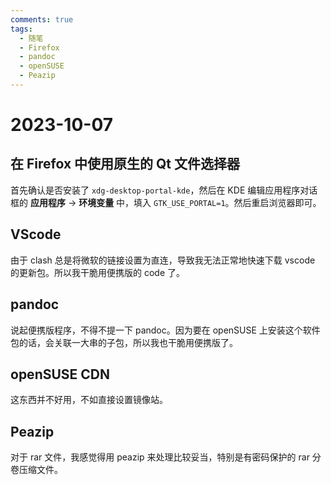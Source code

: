 ```yaml
---
comments: true
tags:
  - 随笔
  - Firefox
  - pandoc
  - openSUSE
  - Peazip
---
```


# 2023-10-07

## 在 Firefox 中使用原生的 Qt 文件选择器

首先确认是否安装了 `xdg-desktop-portal-kde`，然后在 KDE 编辑应用程序对话框的 **应用程序** -> **环境变量** 中，填入 `GTK_USE_PORTAL=1`。然后重启浏览器即可。

## VScode

由于 clash 总是将微软的链接设置为直连，导致我无法正常地快速下载 vscode 的更新包。所以我干脆用便携版的 code 了。

## pandoc

说起便携版程序，不得不提一下 pandoc。因为要在 openSUSE 上安装这个软件包的话，会关联一大串的子包，所以我也干脆用便携版了。

## openSUSE CDN

这东西并不好用，不如直接设置镜像站。

## Peazip

对于 rar 文件，我感觉得用 peazip 来处理比较妥当，特别是有密码保护的 rar 分卷压缩文件。